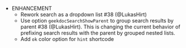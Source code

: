 - ENHANCEMENT
  - Rework search as a dropdown list #38 (@LukasHirt)
  - Use option `geekdocSearchShowParent` to group search results by parent #38 (@LukasHirt).
    This is changing the current behavior of prefixing search results with the parent by
    grouped nested lists.
  - Add `ok` color option for `hint` shortcode
